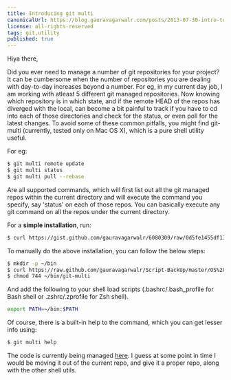 ```yaml
---
title: Introducing git multi
canonicalUrl: https://blog.gauravagarwalr.com/posts/2013-07-30-intro-to-git-multi/
license: all-rights-reserved
tags: git,utility
published: true
---
```


Hiya there,

Did you ever need to manage a number of git repositories for your project? It can be cumbersome when the number of repositories you are dealing with day-to-day increases beyond a number. For eg, in my current day job, I am working with atleast 5 different git managed repositories. Now knowing which repository is in which state, and if the remote HEAD of the repos has diverged with the local, can become a bit painful to track if you have to cd into each of those directories and check for the status, or even poll for the latest changes. To avoid some of these common pitfalls, you might find git-multi (currently, tested only on Mac OS X), which is a pure shell utility useful.

For eg:

```bash
$ git multi remote update
$ git multi status
$ git multi pull --rebase
```

Are all supported commands, which will first list out all the git managed repos within the current directory and will execute the command you specify, say 'status' on each of those repos. You can basically execute any git command on all the repos under the current directory.

For a __simple installation__, run:

```bash
$ curl https://gist.github.com/gauravagarwalr/6080309/raw/0d5fe1455df13be1d7a667a9ecccf7fd13d4f0b3/install_git-multi.sh | sh
```

To manually do the above installation, you can follow the below steps:

```bash
$ mkdir -p ~/bin
$ curl https://raw.github.com/gauravagarwalr/Script-BackUp/master/OS%20X/Custom-Git-Commands/git-multi > ~/bin/git-multi
$ chmod 744 ~/bin/git-multi
```

And add the following to your shell load scripts (.bashrc/.bash_profile for Bash shell or .zshrc/.zprofile for Zsh shell).

```bash
export PATH=~/bin:$PATH
```

Of course, there is a built-in help to the command, which you can get lesser info using:
```bash
$ git multi help
```

The code is currently being managed [here][github]. I guess at some point in time I would be moving it out of the current repo, and give it a proper repo, along with the other shell utils.

[github]: https://github.com/gauravagarwalr/Script-BackUp/blob/master/OS%20X/Custom-Git-Commands/git-multi
